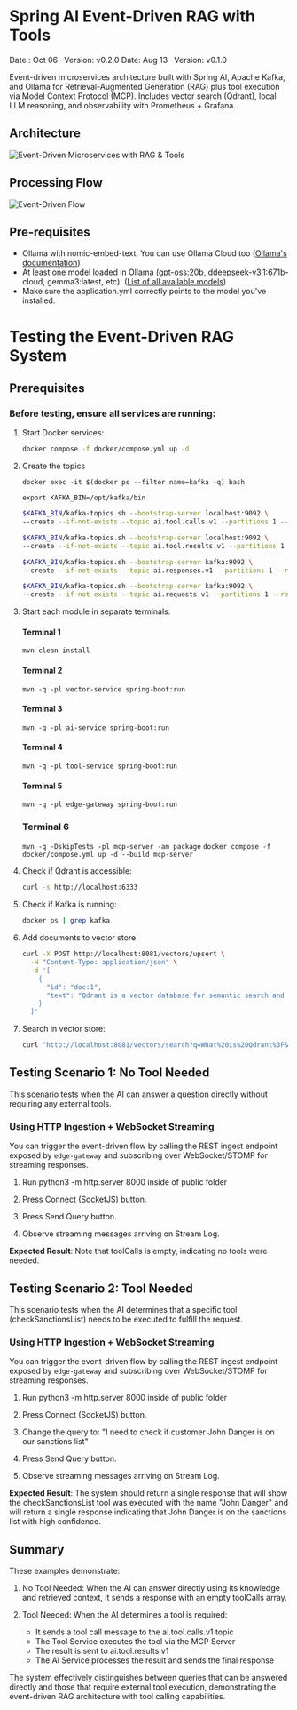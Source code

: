# Spring AI Event-Driven RAG with Tools
Date : Oct 06 · Version: v0.2.0
Date: Aug 13 · Version: v0.1.0

Event-driven microservices architecture built with Spring AI, Apache Kafka, and Ollama for Retrieval-Augmented Generation (RAG) plus tool execution via Model Context Protocol (MCP). Includes vector search (Qdrant), local LLM reasoning, and observability with Prometheus + Grafana.

## Architecture

![Event-Driven Microservices with RAG & Tools](docs/architecture/overall_architecture_1.0.png)

## Processing Flow

![Event-Driven Flow](docs/architecture/flow.png)

## Pre-requisites

* Ollama with nomic-embed-text. You can use Ollama Cloud too ([Ollama's documentation](https://docs.ollama.com))
* At least one model loaded in Ollama (gpt-oss:20b, ddeepseek-v3.1:671b-cloud, gemma3:latest, etc). ([List of all available models](https://ollama.com/search))
* Make sure the application.yml correctly points to the model you've installed.

# Testing the Event-Driven RAG System

## Prerequisites

### Before testing, ensure all services are running:

1. Start Docker services: 

    ```bash
    docker compose -f docker/compose.yml up -d
    ```

2. Create the topics

    `docker exec -it $(docker ps --filter name=kafka -q) bash`

    `export KAFKA_BIN=/opt/kafka/bin`

    ```bash
    $KAFKA_BIN/kafka-topics.sh --bootstrap-server localhost:9092 \
    --create --if-not-exists --topic ai.tool.calls.v1 --partitions 1 --replication-factor 1
    ```

    ```bash
    $KAFKA_BIN/kafka-topics.sh --bootstrap-server localhost:9092 \
    --create --if-not-exists --topic ai.tool.results.v1 --partitions 1 --replication-factor 1
    ```
    ```bash
    $KAFKA_BIN/kafka-topics.sh --bootstrap-server kafka:9092 \
    --create --if-not-exists --topic ai.responses.v1 --partitions 1 --replication-factor 1
    ```

    ```bash
    $KAFKA_BIN/kafka-topics.sh --bootstrap-server kafka:9092 \
    --create --if-not-exists --topic ai.requests.v1 --partitions 1 --replication-factor 1
    ```

3. Start each module in separate terminals:

    #### Terminal 1
    `mvn clean install`

    #### Terminal 2
    `mvn -q -pl vector-service spring-boot:run`

    #### Terminal 3
    `mvn -q -pl ai-service spring-boot:run`

    #### Terminal 4
    `mvn -q -pl tool-service spring-boot:run`

    #### Terminal 5
    `mvn -q -pl edge-gateway spring-boot:run`

    ### Terminal 6
    `mvn -q -DskipTests -pl mcp-server -am package`
    `docker compose -f docker/compose.yml up -d --build mcp-server`

4. Check if Qdrant is accessible:

    ```bash    
    curl -s http://localhost:6333
    ```

5. Check if Kafka is running:
    
    ```bash
    docker ps | grep kafka
    ```

6. Add documents to vector store:

    ```bash
    curl -X POST http://localhost:8081/vectors/upsert \
      -H "Content-Type: application/json" \
      -d '[
        {
          "id": "doc:1",
          "text": "Qdrant is a vector database for semantic search and retrieval. It stores vectors and metadata and supports filtering and payloads."
        }
      ]'
    ```

7. Search in vector store:

    ```bash
    curl "http://localhost:8081/vectors/search?q=What%20is%20Qdrant%3F&k=1"
    ```

## Testing Scenario 1: No Tool Needed

This scenario tests when the AI can answer a question directly without requiring any external tools.

### Using HTTP Ingestion + WebSocket Streaming

You can trigger the event-driven flow by calling the REST ingest endpoint exposed by `edge-gateway` and subscribing over WebSocket/STOMP for streaming responses.

1. Run python3 -m http.server 8000 inside of public folder

2. Press Connect (SocketJS) button.

3. Press Send Query button.

4. Observe streaming messages arriving on Stream Log.

**Expected Result**: Note that toolCalls is empty, indicating no tools were needed.

## Testing Scenario 2: Tool Needed

This scenario tests when the AI determines that a specific tool (checkSanctionsList) needs to be executed to fulfill the request.

### Using HTTP Ingestion + WebSocket Streaming

You can trigger the event-driven flow by calling the REST ingest endpoint exposed by `edge-gateway` and subscribing over WebSocket/STOMP for streaming responses.

1. Run python3 -m http.server 8000 inside of public folder

2. Press Connect (SocketJS) button.

3. Change the query to: "I need to check if customer John Danger is on our sanctions list"

4. Press Send Query button.

5. Observe streaming messages arriving on Stream Log.

**Expected Result**: The system should return a single response that will show the checkSanctionsList tool was executed with the name "John Danger" and will return a single response indicating that John Danger is on the sanctions list with high confidence.

## Summary

These examples demonstrate:

1. No Tool Needed: When the AI can answer directly using its knowledge and retrieved context, it sends a response with an empty toolCalls array.

2. Tool Needed: When the AI determines a tool is required:

    * It sends a tool call message to the ai.tool.calls.v1 topic
    * The Tool Service executes the tool via the MCP Server
    * The result is sent to ai.tool.results.v1
    * The AI Service processes the result and sends the final response

The system effectively distinguishes between queries that can be answered directly and those that require external tool execution, demonstrating the event-driven RAG architecture with tool calling capabilities.